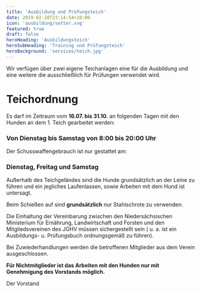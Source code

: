 ```yaml
---
title: 'Ausbildung und Prüfungsteich'
date: 2019-02-28T23:14:54+10:00
icon: 'ausbildung/setter.svg'
featured: true
draft: false
heroHeading: 'Ausbildungsteich'
heroSubHeading: 'Training und Prüfungsteich'
heroBackground: 'services/teich.jpg'
---
```


Wir verfügen über zwei eigene Teichanlagen eine für die Ausbildung und eine weitere die ausschließlich für Prüfungen verwendet wird.

# Teichordnung

Es darf im Zeitraum vom **16.07. bis 31.10.** an folgenden Tagen mit den Hunden an dem 1. Teich gearbeitet werden:  

### Von Dienstag bis Samstag von 8:00 bis 20:00 Uhr  
Der Schusswaffengebrauch ist nur gestattet am:

### Dienstag, Freitag und Samstag

Außerhalb des Teichgeländes sind die Hunde grundsätzlich an der Leine zu führen und ein jegliches Laufenlassen, sowie Arbeiten mit dem Hund ist untersagt.

Beim Schießen auf sind **grundsätzlich** nur Stahlschrote zu verwenden.  

Die Einhaltung der Vereinbarung zwischen den Niedersächsischen Ministerium für Ernährung, Landwirtschaft und Forsten und den Mitgliedsvereinen des JGHV müssen sichergestellt sein ( u. a. ist ein Ausbildungs- u. Prüfungsbuch ordnungsgemäß zu führen).

Bei Zuwiederhandlungen werden die betroffenen Mitglieder aus dem Verein ausgeschlossen.

**Für Nichtmitglieder ist das Arbeiten mit den Hunden nur mit Genehmigung des Vorstands möglich.**


  
  Der Vorstand